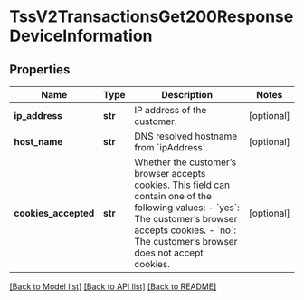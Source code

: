 # TssV2TransactionsGet200ResponseDeviceInformation

## Properties
Name | Type | Description | Notes
------------ | ------------- | ------------- | -------------
**ip_address** | **str** | IP address of the customer.  | [optional] 
**host_name** | **str** | DNS resolved hostname from &#x60;ipAddress&#x60;. | [optional] 
**cookies_accepted** | **str** | Whether the customer’s browser accepts cookies. This field can contain one of the following values: - &#x60;yes&#x60;: The customer’s browser accepts cookies. - &#x60;no&#x60;: The customer’s browser does not accept cookies.  | [optional] 

[[Back to Model list]](../README.md#documentation-for-models) [[Back to API list]](../README.md#documentation-for-api-endpoints) [[Back to README]](../README.md)


